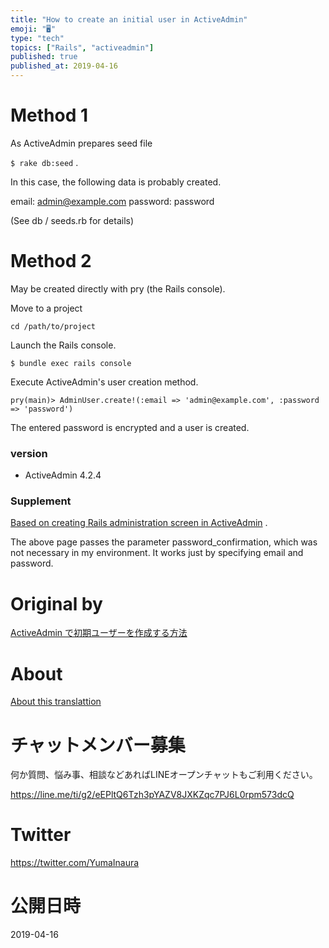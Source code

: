 ```yaml
---
title: "How to create an initial user in ActiveAdmin"
emoji: "🖥"
type: "tech"
topics: ["Rails", "activeadmin"]
published: true
published_at: 2019-04-16
---
```


# Method 1 

As ActiveAdmin prepares seed file

`$ rake db:seed` .

In this case, the following data is probably created.

email: admin@example.com password: password

(See db / seeds.rb for details)

# Method 2 

May be created directly with pry (the Rails console).

Move to a project

`cd /path/to/project`

 

Launch the Rails console.

`$ bundle exec rails console`

 

Execute ActiveAdmin's user creation method.

`pry(main)> AdminUser.create!(:email => 'admin@example.com', :password => 'password')`

 

The entered password is encrypted and a user is created.

### version 

- ActiveAdmin 4.2.4 

### Supplement 

[Based on creating Rails administration screen in ActiveAdmin](http://easyramble.com/rails-active-admin.html) .

The above page passes the parameter password\_confirmation, which was not necessary in my environment. It works just by specifying email and password.



# Original by
[ActiveAdmin で初期ユーザーを作成する方法](https://qiita.com/Yinaura/items/6753acab94ea246e2d41)

# About

[About this translattion](https://qiita.com/YumaInaura/items/7f6fd1e9310a6816469a)








<!-- Update From Qiita API -->

# チャットメンバー募集


何か質問、悩み事、相談などあればLINEオープンチャットもご利用ください。

https://line.me/ti/g2/eEPltQ6Tzh3pYAZV8JXKZqc7PJ6L0rpm573dcQ





# Twitter


https://twitter.com/YumaInaura


<!-- Update From Qiita API -->



# 公開日時

2019-04-16
